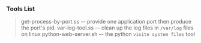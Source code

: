 
### Tools List
> get-process-by-port.ss  -- provide one application port then produce the port's pid.
> var-log-tool.ss -- clean up the log files in `/var/log` files on linux
> python-web-server.sh  -- the python `visite system files` tool
